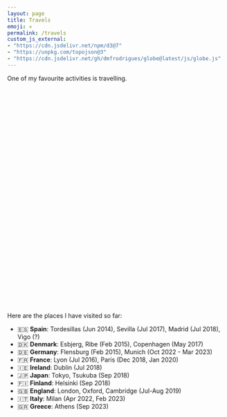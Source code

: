 ```yaml
---
layout: page
title: Travels
emoji: ✈️
permalink: /travels
custom_js_external:
- "https://cdn.jsdelivr.net/npm/d3@7"
- "https://unpkg.com/topojson@3"
- "https://cdn.jsdelivr.net/gh/dmfrodrigues/globe@latest/js/globe.js"
---
```


One of my favourite activities is travelling. <!--Although most travels have nothing to do with my trade (and even if they do, I focused on the parts that may interest to a larger audience), I thought it was a good idea to leave here some thoughts and experiences of my stays abroad, almost like a diary. I mostly reflect on what's aesthetic (places to visit) and what makes up its people (language, history, culture, reasoning and attitudes). -->

<svg id="globe" class="globe center" viewBox="0 0 600 600"></svg>
<script>
window.addEventListener("load", async function(){
    const marker = await fetch("{{ site.baseurl }}/assets/marker.svg").then(r => r.text());

    let globe = new Globe("svg#globe", 600, marker);
    globe.rotation = [0, -10, 0];
    await globe.initialize();
    globe.setMarker(marker, 7.025, 21.7833);

    globe.nativeCountry("Portugal");
    globe.addLocation([-8.6291, 41.1579], "Porto", "native");

    {% for country in site.data.locations_visited.countries %}
        globe.highlightCountry("{{country.country}}");
        {% if country.link %}
            globe.addAnchor("{{country.country}}", "{{country.link}}");
        {% endif %}
    {% endfor %}

    {% for country in site.data.locations_visited.countries %}
        {% for city in country.cities %}
            globe.addLocation({{city.coordinates | jsonify}}, "{{city.city}}", "highlight");
        {% endfor %}
    {% endfor %}

    globe.enableDrag();
    globe.enableZoom();

    globe.registerRotation(10, 0.002);
});
</script>

Here are the places I have visited so far:

- 🇪🇸 **Spain**: Tordesillas (Jun 2014), Sevilla (Jul 2017), Madrid (Jul 2018), Vigo (?)
- 🇩🇰 **Denmark**: Esbjerg, Ribe (Feb 2015), Copenhagen (May 2017)
- 🇩🇪 **Germany**: Flensburg (Feb 2015), Munich (Oct 2022 - Mar 2023)
- 🇫🇷 **France**: Lyon (Jul 2016), Paris (Dec 2018, Jan 2020)
- 🇮🇪 **Ireland**: Dublin (Jul 2018)
- 🇯🇵 **Japan**: Tokyo, Tsukuba (Sep 2018)
- 🇫🇮 **Finland**: Helsinki (Sep 2018)
- 🇬🇧 **England**: London, Oxford, Cambridge (Jul-Aug 2019)
- 🇮🇹 **Italy**: Milan (Apr 2022, Feb 2023)
- 🇬🇷 **Greece**: Athens (Sep 2023)

<!-- I have written posts only for the most memorable ones, or the ones that triggered the most remarks.

<ul class="post-list">
    {% assign travel_sorted = site.travels | sort: 'date' | reverse %}
    {% for travel in travel_sorted %}
        <li>
            <span class="post-meta">{{ travel.when }}</span>
            <h3><a class="post-link" href="{{ travel.url }}">{{ travel.country_flag_emoji }} {{ travel.country }} ({{ travel.where }})</a></h3>
        </li>
    {% endfor %}
</ul> -->
